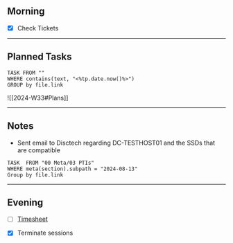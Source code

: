 ## Morning
- [x] Check Tickets

---
## Planned Tasks
~~~dataview
TASK FROM ""
WHERE contains(text, "<%tp.date.now()%>")
GROUP by file.link
~~~
![[2024-W33#Plans]]

---
## Notes
- Sent email to Disctech regarding DC-TESTHOST01 and the SSDs that are compatible

~~~dataview
TASK  FROM "00 Meta/03 PTIs"
WHERE meta(section).subpath = "2024-08-13"
Group by file.link
~~~
---
## Evening
- [ ] [Timesheet]()
- [x] Terminate sessions

